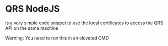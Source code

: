 # QRS NodeJS
is a very simple code snippet to use the local certificates to access the QRS API on the same machine

Warning: You need to run this in an elevated CMD
